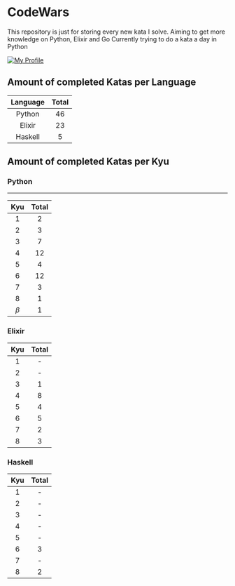 # CodeWars

This repository is just for storing every new kata I solve. Aiming to get more knowledge on Python, Elixir and Go Currently trying to do a kata a day in Python

[![My Profile](https://www.codewars.com/users/fbartelt/badges/large)](https://www.codewars.com/users/fbartelt)

## Amount of completed Katas per Language

| Language | Total |
| :------: | :---: |
|  Python  |  46   |
|  Elixir  |  23   |
| Haskell  |   5   |

## Amount of completed Katas per Kyu

### Python
****
| Kyu  | Total |
| :--: | :---: |
|  1   |   2   |
|  2   |   3   |
|  3   |   7   |
|  4   |  12   |
|  5   |   4   |
|  6   |  12   |
|  7   |   3   |
|  8   |   1   |
|  $\beta$   |   1   |

### Elixir

| Kyu  | Total |
| :--: | :---: |
|  1   |   -   |
|  2   |   -   |
|  3   |   1   |
|  4   |   8   |
|  5   |   4   |
|  6   |   5   |
|  7   |   2   |
|  8   |   3   |

### Haskell

| Kyu  | Total |
| :--: | :---: |
|  1   |   -   |
|  2   |   -   |
|  3   |   -   |
|  4   |   -   |
|  5   |   -   |
|  6   |   3   |
|  7   |   -   |
|  8   |   2   |